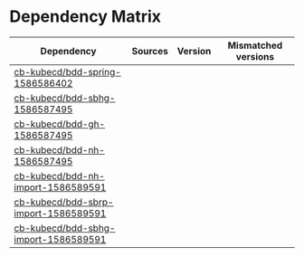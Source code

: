 # Dependency Matrix

Dependency | Sources | Version | Mismatched versions
---------- | ------- | ------- | -------------------
[cb-kubecd/bdd-spring-1586586402](https://github.com/cb-kubecd/bdd-spring-1586586402.git) |  | []() | 
[cb-kubecd/bdd-sbhg-1586587495](https://github.com/cb-kubecd/bdd-sbhg-1586587495.git) |  | []() | 
[cb-kubecd/bdd-gh-1586587495](https://github.com/cb-kubecd/bdd-gh-1586587495.git) |  | []() | 
[cb-kubecd/bdd-nh-1586587495](https://github.com/cb-kubecd/bdd-nh-1586587495.git) |  | []() | 
[cb-kubecd/bdd-nh-import-1586589591](https://github.com/cb-kubecd/bdd-nh-import-1586589591.git) |  | []() | 
[cb-kubecd/bdd-sbrp-import-1586589591](https://github.com/cb-kubecd/bdd-sbrp-import-1586589591.git) |  | []() | 
[cb-kubecd/bdd-sbhg-import-1586589591](https://github.com/cb-kubecd/bdd-sbhg-import-1586589591.git) |  | []() | 
